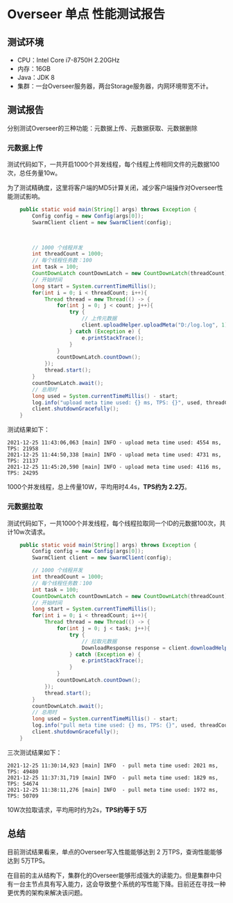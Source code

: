 # Overseer 单点 性能测试报告

## 测试环境

- CPU：Intel Core i7-8750H 2.20GHz
- 内存：16GB
- Java：JDK 8
- 集群：一台Overseer服务器，两台Storage服务器，内网环境带宽不计。

## 测试报告

分别测试Overseer的三种功能：元数据上传、元数据获取、元数据删除

### 元数据上传

测试代码如下，一共开启1000个并发线程，每个线程上传相同文件的元数据100次，总任务量10w。

为了测试精确度，这里将客户端的MD5计算关闭，减少客户端操作对Overseer性能测试影响。

```java
	public static void main(String[] args) throws Exception {
        Config config = new Config(args[0]);
        SwarmClient client = new SwarmClient(config);


        
        // 1000 个线程并发
        int threadCount = 1000;
        // 每个线程任务数：100
        int task = 100;
        CountDownLatch countDownLatch = new CountDownLatch(threadCount);
        // 开始时间
        long start = System.currentTimeMillis();
        for(int i = 0; i < threadCount; i++){
            Thread thread = new Thread(() -> {
                for(int j = 0; j < count; j++){
                    try {
                        // 上传元数据
                        client.uploadHelper.uploadMeta("D:/log.log", 1);
                    } catch (Exception e) {
                        e.printStackTrace();
                    }
                }
                countDownLatch.countDown();
            });
            thread.start();
        }
        countDownLatch.await();
        // 总用时
        long used = System.currentTimeMillis() - start;
        log.info("upload meta time used: {} ms, TPS: {}", used, threadCount * count * 1000 / used);
        client.shutdownGracefully();
    }
```

测试结果如下：

```
2021-12-25 11:43:06,063 [main] INFO - upload meta time used: 4554 ms, TPS: 21958
2021-12-25 11:44:50,338 [main] INFO - upload meta time used: 4731 ms, TPS: 21137
2021-12-25 11:45:20,590 [main] INFO - upload meta time used: 4116 ms, TPS: 24295
```

1000个并发线程，总上传量10W，平均用时4.4s，**TPS约为 2.2万**。

### 元数据拉取

测试代码如下，一共1000个并发线程，每个线程拉取同一个ID的元数据100次，共计10w次请求。

```java
	public static void main(String[] args) throws Exception {
        Config config = new Config(args[0]);
        SwarmClient client = new SwarmClient(config);

        // 1000 个线程并发
        int threadCount = 1000;
        // 每个线程任务数：100
        int task = 100;
        CountDownLatch countDownLatch = new CountDownLatch(threadCount);
        // 开始时间
        long start = System.currentTimeMillis();
        for(int i = 0; i < threadCount; i++){
            Thread thread = new Thread(() -> {
                for(int j = 0; j < task; j++){
                    try {
                        // 拉取元数据
                        DownloadResponse response = client.downloadHelper.sendDownloadRequest("4221615c-043d-4abc-af5c-676317e39d1d");
                    } catch (Exception e) {
                        e.printStackTrace();
                    }
                }
                countDownLatch.countDown();
            });
            thread.start();
        }
        countDownLatch.await();
        // 总用时
        long used = System.currentTimeMillis() - start;
        log.info("pull meta time used: {} ms, TPS: {}", used, threadCount * task * 1000 / used);
        client.shutdownGracefully();
    }
```

三次测试结果如下：

```
2021-12-25 11:30:14,923 [main] INFO  - pull meta time used: 2021 ms, TPS: 49480
2021-12-25 11:37:31,719 [main] INFO  - pull meta time used: 1829 ms, TPS: 54674
2021-12-25 11:38:11,276 [main] INFO  - pull meta time used: 1972 ms, TPS: 50709
```

10W次拉取请求，平均用时约为2s，**TPS约等于 5万**

## 总结

目前测试结果看来，单点的Overseer写入性能能够达到 2 万TPS，查询性能能够达到 5万TPS。

在目前的主从结构下，集群化的Overseer能够形成强大的读能力。但是集群中只有一台主节点具有写入能力，这会导致整个系统的写性能下降。目前还在寻找一种更优秀的架构来解决该问题。